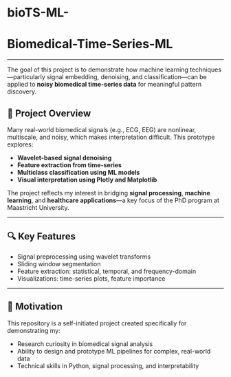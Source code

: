 # bioTS-ML-

# Biomedical-Time-Series-ML
----------------------------------------------------------------------------------------------------------------------------------------------------------------------------------------


The goal of this project is to demonstrate how machine learning techniques—particularly signal embedding, denoising, and classification—can be applied to **noisy biomedical time-series data** for meaningful pattern discovery.

## 🚀 Project Overview

Many real-world biomedical signals (e.g., ECG, EEG) are nonlinear, multiscale, and noisy, which makes interpretation difficult. This prototype explores:

- **Wavelet-based signal denoising**
- **Feature extraction from time-series**
- **Multiclass classification using ML models**
- **Visual interpretation using Plotly and Matplotlib**

The project reflects my interest in bridging **signal processing**, **machine learning**, and **healthcare applications**—a key focus of the PhD program at Maastricht University.

---

## 🔍 Key Features

- Signal preprocessing using wavelet transforms
- Sliding window segmentation
- Feature extraction: statistical, temporal, and frequency-domain
- Visualizations: time-series plots, feature importance

---

## 🧠 Motivation

This repository is a self-initiated project created specifically for demonstrating my:
- Research curiosity in biomedical signal analysis
- Ability to design and prototype ML pipelines for complex, real-world data
- Technical skills in Python, signal processing, and interpretability



